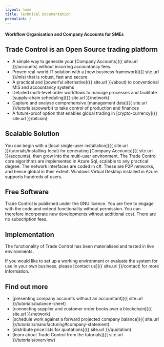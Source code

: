 ```yaml
---
layout: home
title: Technical Documentation
permalink: /
---
```

#### Workflow Organisation and Company Accounts for SMEs

## Trade Control is an Open Source trading platform

- A simple way to generate your [Company Accounts]({{ site.url }}/accounts) without incurring accountancy fees.
- Proven real-world IT solution with a [new business framework]({{ site.url }}/mis) that is robust, fast and secure
- A practical and [powerful alternative]({{ site.url }}/about) to conventional MIS and accountancy systems
- Detailed multi-level order workflows to manage processes and facilitate [supply-chain scheduling]({{ site.url }}/network)
- Capture and analyse comprehensive [management data]({{ site.url }}/tutorials/powerbi) to take control of production and finances
- A future-proof option that enables global trading in [crypto-currency]({{ site.url }}/bitcoin)

## Scalable Solution

You can begin with a [local single-user installation]({{ site.url }}/tutorials/installing-local) for generating [Company Accounts]({{ site.url }}/accounts), then grow into the multi-user environment. The Trade Control core algorithms are implemented in Azure Sql, scalable to any practical degree. The network interfaces are coded in c#. These are P2P networks, and hence global in their extent. Windows Virtual Desktop installed in Azure supports hundreds of users.

## Free Software

Trade Control is published under the GNU licence. You are free to engage with the code and extend functionality without permission. You can therefore incorporate new developments without additional cost. There are no subscription fees.

## Implementation

The functionality of Trade Control has been materialised and tested in live environments.

If you would like to set up a working environment or evaluate the system for use in your own business, please [contact us]({{ site.url }}/contact) for more information.

## Find out more

- [presenting company accounts without an accountant]({{ site.url }}/tutorials/balance-sheet)
- [connecting supplier and customer order books over a blockchain]({{ site.url }}/network)
- [schedule work against a forward projected company balance]({{ site.url }}/tutorials/manufacturing#company-statement)
- [distribute price lists for quotations]({{ site.url }}/quotation)
- [learn about Trade Control from the tutorials]({{ site.url }}/tutorials/overview)
